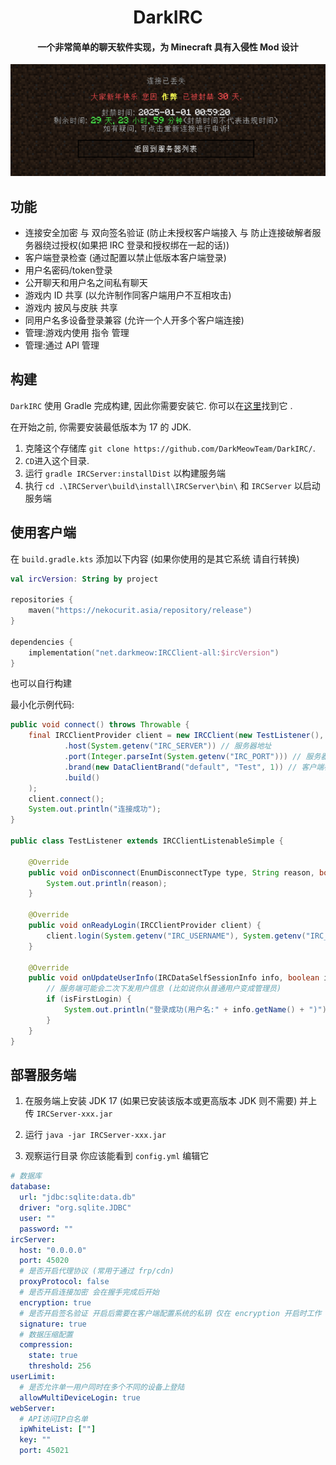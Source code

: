 <div align=center>
<h1>DarkIRC</h1>
<h4>一个非常简单的聊天软件实现，为 Minecraft 具有入侵性 Mod 设计</h4>
</div>

![在HeyPixel服务器上作弊](/docs/CheatOnHeypixel2025.png)


## 功能
- 连接安全加密 与 双向签名验证 (防止未授权客户端接入 与 防止连接破解者服务器绕过授权(如果把 IRC 登录和授权绑在一起的话))
- 客户端登录检查 (通过配置以禁止低版本客户端登录)
- 用户名密码/token登录
- 公开聊天和用户名之间私有聊天
- 游戏内 ID 共享 (以允许制作同客户端用户不互相攻击)
- 游戏内 披风与皮肤 共享
- 同用户名多设备登录兼容 (允许一个人开多个客户端连接)
- 管理:游戏内使用 指令 管理
- 管理:通过 API 管理

## 构建

`DarkIRC` 使用 Gradle 完成构建, 因此你需要安装它. 你可以在[这里](https://gradle.org/install/)找到它 .

在开始之前, 你需要安装最低版本为 17 的 JDK.

1. 克隆这个存储库 `git clone https://github.com/DarkMeowTeam/DarkIRC/`.
2. `CD`进入这个目录.
3. 运行 `gradle IRCServer:installDist` 以构建服务端
4. 执行 `cd .\IRCServer\build\install\IRCServer\bin\` 和 `IRCServer` 以启动服务端


## 使用客户端

在 `build.gradle.kts` 添加以下内容 (如果你使用的是其它系统 请自行转换)

````kotlin
val ircVersion: String by project

repositories {
    maven("https://nekocurit.asia/repository/release")
}

dependencies {
    implementation("net.darkmeow:IRCClient-all:$ircVersion")
}
````

也可以自行构建

最小化示例代码: 

````java
public void connect() throws Throwable {
    final IRCClientProvider client = new IRCClient(new TestListener(), IRCClientOptions.builder()
            .host(System.getenv("IRC_SERVER")) // 服务器地址
            .port(Integer.parseInt(System.getenv("IRC_PORT"))) // 服务器端口
            .brand(new DataClientBrand("default", "Test", 1)) // 客户端标识
            .build()
    );
    client.connect();
    System.out.println("连接成功");
}

public class TestListener extends IRCClientListenableSimple {

    @Override
    public void onDisconnect(EnumDisconnectType type, String reason, boolean logout) {
        System.out.println(reason);
    }

    @Override
    public void onReadyLogin(IRCClientProvider client) {
        client.login(System.getenv("IRC_USERNAME"), System.getenv("IRC_PASSWORD"), false);
    }

    @Override
    public void onUpdateUserInfo(IRCDataSelfSessionInfo info, boolean isFirstLogin) {
        // 服务端可能会二次下发用户信息 (比如说你从普通用户变成管理员)
        if (isFirstLogin) { 
            System.out.println("登录成功(用户名:" + info.getName() + ")");
        }
    }
}
````

## 部署服务端

1. 在服务端上安装 JDK 17 (如果已安装该版本或更高版本 JDK 则不需要) 并上传 `IRCServer-xxx.jar`

2. 运行 `java -jar IRCServer-xxx.jar` 

3. 观察运行目录 你应该能看到 `config.yml` 编辑它

````config.yml
# 数据库
database:
  url: "jdbc:sqlite:data.db"
  driver: "org.sqlite.JDBC"
  user: ""
  password: ""
ircServer: 
  host: "0.0.0.0"
  port: 45020
  # 是否开启代理协议 (常用于通过 frp/cdn)
  proxyProtocol: false
  # 是否开启连接加密 会在握手完成后开始
  encryption: true
  # 是否开启签名验证 开启后需要在客户端配置系统的私钥 仅在 encryption 开启时工作
  signature: true
  # 数据压缩配置
  compression:
    state: true
    threshold: 256
userLimit:
  # 是否允许单一用户同时在多个不同的设备上登陆
  allowMultiDeviceLogin: true
webServer:
  # API访问IP白名单
  ipWhiteList: [""]
  key: ""
  port: 45021
````